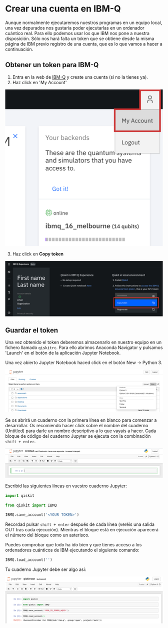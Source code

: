# Crear una cuenta en IBM-Q

Aunque normalmente ejecutaremos nuestros programas en un equipo local, una vez depurados nos gustaría poder ejecutarlas en un ordenador cuántico real. 
Para ello podemos usar los que IBM nos pone a nuestra disposición. Sólo nos hará falta un token que se obtiene desde la misma página de IBM previo registro de una cuenta, que es lo que vamos a hacer a continuación.

## Obtener un token para IBM-Q

1. Entra en la web de [IBM-Q](https://quantum-computing.ibm.com/login) y create una cuenta (si no la tienes ya).
2. Haz click en 'My Account'

![](/images/ibmq-my-account.png "IBMQ My Account")

3. Haz click en **Copy token**

![](/images/ibmq-copy-token.png "IBMQ copy token")

## Guardar el token

Una vez obtenido el token deberemos almacenarlo en nuestro equipo en un fichero llamado `qiskitrc`. Para ello abrimos Anaconda Navigator y pulsamos 'Launch' en el botón de la aplicación Jupyter Notebook.

Una vez abierto Jupyter Notebook haced click en el botón New -> Python 3.

![](/images/jupyter-notebook-new.png "new jupyter notebook")

Se os abrirá un cuaderno con la primera línea en blanco para comenzar a desarrollar. Os recomiendo hacer click sobre el nombre del cuaderno (Untitled) para darle un nombre descriptivo a lo que vayais a hacer.
Cada bloque de código del cuaderno Jupyter se ejecuta con la combinación `shift + enter`.

![](/images/jupyter-notebook-empty.png "empty jupyter notebook")

Escribid las siguientes líneas en vuestro cuaderno Jupyter:

```python
import qiskit
```

```python
from qiskit import IBMQ
```

```python
IBMQ.save_account('<YOUR TOKEN>')
```

Recordad pulsar `shift + enter` después de cada línea (veréis una salida OUT tras cada ejecución). Mientras el bloque está en ejecución aparecerá el número del bloque como un asterisco.

Puedes comprobar que todo ha ido bien y que tienes acceso a los ordenadores cuánticos de IBM ejecutando el siguiente comando:

```python
IBMQ.load_account('')
```

Tu cuaderno Jupyter debe ser algo así:

![](/images/importing-ibmq-token.png "Importing IBMQ token")
